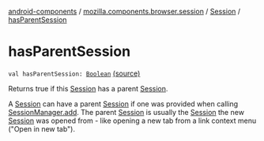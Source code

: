[android-components](../../index.md) / [mozilla.components.browser.session](../index.md) / [Session](index.md) / [hasParentSession](./has-parent-session.md)

# hasParentSession

`val hasParentSession: `[`Boolean`](https://kotlinlang.org/api/latest/jvm/stdlib/kotlin/-boolean/index.html) [(source)](https://github.com/mozilla-mobile/android-components/blob/master/components/browser/session/src/main/java/mozilla/components/browser/session/Session.kt#L442)

Returns true if this [Session](index.md) has a parent [Session](index.md).

A [Session](index.md) can have a parent [Session](index.md) if one was provided when calling [SessionManager.add](../-session-manager/add.md). The parent
[Session](index.md) is usually the [Session](index.md) the new [Session](index.md) was opened from - like opening a new tab from a link
context menu ("Open in new tab").

